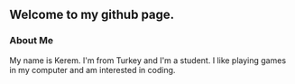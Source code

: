 ## Welcome to my github page.
### About Me
My name is Kerem. I'm from Turkey and I'm a student. I like playing games in my computer and am interested in coding.
